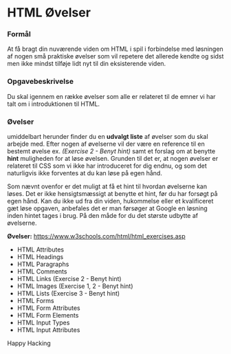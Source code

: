 # HTML Øvelser

### Formål
At få bragt din nuværende viden om HTML i spil i forbindelse med løsningen af nogen små praktiske øvelser som vil repetere det allerede kendte og sidst men ikke mindst tilføje lidt nyt til din eksisterende viden.

### Opgavebeskrivelse
Du skal igennem en række øvelser som alle er relateret til de emner vi har talt om i introduktionen til HTML. 

### Øvelser
umiddelbart herunder finder du en **udvalgt liste** af øvelser som du skal arbejde med. 
Efter nogen af øvelserne vil der være en reference til en bestemt øvelse ex. *(Exercise 2 - Benyt hint)* samt et forslag om at benytte **hint** muligheden for at løse øvelsen. Grunden til det er, at nogen øvelser er relateret til CSS som vi ikke har introduceret for dig endnu, og som det naturligvis ikke forventes at du kan løse på egen hånd.

Som nævnt ovenfor er det muligt at få et hint til hvordan øvelserne kan løses. Det er ikke hensigtsmæssigt at benytte et hint, før du har forsøgt på egen hånd. Kan du ikke ud fra din viden, hukommelse eller et kvalificeret gæt løse opgaven, anbefales det er man førsøger at Google en løsning inden hintet tages i brug. På den måde for du det største udbytte af øvelserne.

**Øvelser:**
https://www.w3schools.com/html/html_exercises.asp

* HTML Attributes
* HTML Headings
* HTML Paragraphs
* HTML Comments
* HTML Links (Exercise 2 - Benyt hint)
* HTML Images (Exercise 1, 2 - Benyt hint)
* HTML Lists (Exercise 3 - Benyt hint)
* HTML Forms
* HTML Form Attributes
* HTML Form Elements
* HTML Input Types
* HTML Input Attributes

Happy Hacking
